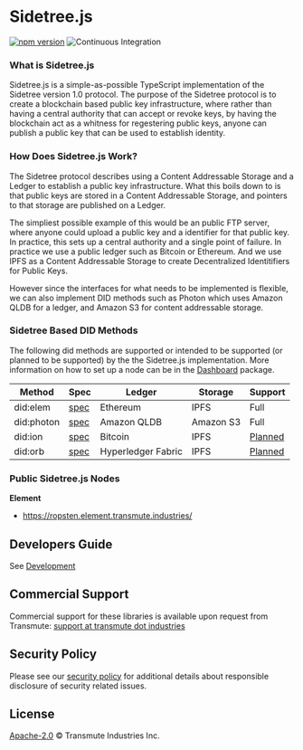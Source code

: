 # Sidetree.js 

[![npm version](https://badge.fury.io/js/%40sidetree%2Fcore.svg)](https://badge.fury.io/js/%40sidetree%2Fcore) ![Continuous Integration](https://github.com/transmute-industries/sidetree.js/workflows/CI/badge.svg)

### What is Sidetree.js

Sidetree.js is a simple-as-possible TypeScript implementation of the Sidetree version
1.0 protocol. The purpose of the Sidetree protocol is to create a blockchain based
public key infrastructure, where rather than having a central authority that can
accept or revoke keys, by having the blockchain act as a whitness for regestering
public keys, anyone can publish a public key that can be used to establish identity.

### How Does Sidetree.js Work?

The Sidetree protocol describes using a Content Addressable Storage and a Ledger
to establish a public key infrastructure. What this boils down to is that public keys
are stored in a Content Addressable Storage, and pointers to that storage are published
on a Ledger.

The simpliest possible example of this would be an public FTP server, where anyone could
upload a public key and a identifier for that public key. In practice, this sets up a
central authority and a single point of failure. In practice we use a public ledger
such as Bitcoin or Ethereum. And we use IPFS as a Content Addressable Storage to
create Decentralized Identitifiers for Public Keys.

However since the interfaces for what needs to be implemented is flexible, we can also
implement DID methods such as Photon which uses Amazon QLDB for a ledger, and Amazon S3
for content addressable storage.

### Sidetree Based DID Methods

The following did methods are supported or intended to be supported (or planned to be supported) by the the Sidetree.js implementation. More information on how to set up a node can be in the [Dashboard](packages/dashboard/) package. 

| Method        | Spec                                                                                                    | Ledger             | Storage   | Support |
|---------------|---------------------------------------------------------------------------------------------------------|--------------------|-----------|---------|
| did:elem      | [spec](packages/did-method-element/README.md)                                                           | Ethereum           | IPFS      | Full    |
| did:photon    | [spec](packages/did-method-photon/README.md)                                                            | Amazon QLDB        | Amazon S3 | Full    |
| did:ion       | [spec](https://github.com/decentralized-identity/ion)                                                   | Bitcoin            | IPFS      | [Planned](https://github.com/transmute-industries/sidetree.js/issues/379) |
| did:orb | [spec](https://trustbloc.github.io/did-method-orb/) | Hyperledger Fabric | IPFS      | [Planned](https://github.com/transmute-industries/sidetree.js/issues/380) |

### Public Sidetree.js Nodes

**Element**

- https://ropsten.element.transmute.industries/

## Developers Guide

See [Development](./DEVELOPMENT.md)

## Commercial Support

Commercial support for these libraries is available upon request from
Transmute: [support at transmute dot industries](mailto:support@transmute.industries)

## Security Policy

Please see our [security policy](./SECURITY.md) for additional details about responsible disclosure of security related issues.

## License

[Apache-2.0](./LICENSE) © Transmute Industries Inc.
